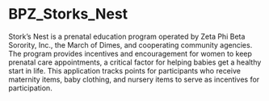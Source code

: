 # BPZ_Storks_Nest
Stork’s Nest is a prenatal education program operated by Zeta Phi Beta Sorority, Inc., the March of Dimes, and cooperating community agencies. The program provides incentives and encouragement for women to keep prenatal care appointments, a critical factor for helping babies get a healthy start in life.
This application tracks points for participants who receive maternity items, baby clothing, and nursery items to serve as incentives for participation.
